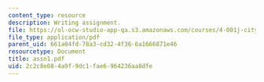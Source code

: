 ```yaml
---
content_type: resource
description: Writing assignment.
file: https://ol-ocw-studio-app-qa.s3.amazonaws.com/courses/4-001j-cityscope-new-orleans-spring-2007/2c2c8e084a9f9dc1fae6964236aa8dfe_assn1.pdf
file_type: application/pdf
parent_uid: 661a04fd-78a3-cd32-4f36-6a1666871e46
resourcetype: Document
title: assn1.pdf
uid: 2c2c8e08-4a9f-9dc1-fae6-964236aa8dfe
---
```

